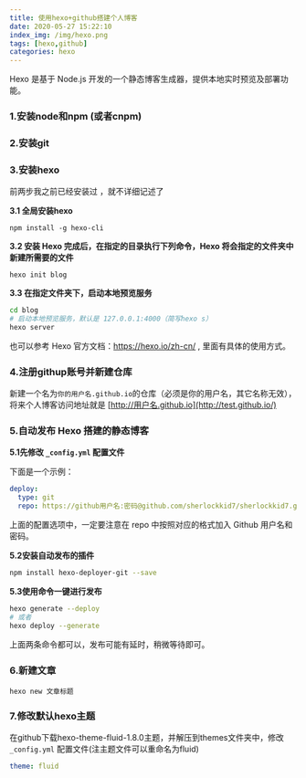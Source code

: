 ```yaml
---
title: 使用hexo+github搭建个人博客
date: 2020-05-27 15:22:10
index_img: /img/hexo.png
tags: [hexo,github]
categories: hexo
---
```


Hexo 是基于 Node.js 开发的一个静态博客生成器，提供本地实时预览及部署功能。

### 1.安装node和npm (或者cnpm)

### 2.安装git

### 3.安装hexo

前两步我之前已经安装过 ，就不详细记述了

**3.1 全局安装hexo**

```
npm install -g hexo-cli
```

**3.2 安装 Hexo 完成后，在指定的目录执行下列命令，Hexo 将会指定的文件夹中新建所需要的文件**

```
hexo init blog
```

**3.3 在指定文件夹下，启动本地预览服务**

```bash
cd blog
# 启动本地预览服务，默认是 127.0.0.1:4000（简写hexo s）
hexo server
```

也可以参考 Hexo 官方文档：https://hexo.io/zh-cn/ , 里面有具体的使用方式。

### 4.注册githup账号并新建仓库

新建一个名为`你的用户名.github.io`的仓库（必须是你的用户名，其它名称无效），将来个人博客访问地址就是 [http://用户名.github.io](http://test.github.io/) 

### 5.自动发布 Hexo 搭建的静态博客

**5.1先修改 `_config.yml` 配置文件**

下面是一个示例：

```yml
deploy:
  type: git
  repo: https://github用户名:密码@github.com/sherlockkid7/sherlockkid7.github.io.git
```

上面的配置选项中，一定要注意在 repo 中按照对应的格式加入 Github 用户名和密码。

**5.2安装自动发布的插件**

```bash
npm install hexo-deployer-git --save
```

**5.3使用命令一键进行发布**

```bash
hexo generate --deploy
# 或者
hexo deploy --generate
```

上面两条命令都可以，发布可能有延时，稍微等待即可。

### 6.新建文章

```
hexo new 文章标题
```

### 7.修改默认hexo主题

在github下载hexo-theme-fluid-1.8.0主题，并解压到themes文件夹中，修改 `_config.yml` 配置文件(注主题文件可以重命名为fluid)

```yml
theme: fluid
```



